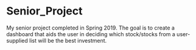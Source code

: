# Senior_Project
My senior project completed in Spring 2019. The goal is to create a dashboard that aids the user in deciding which stock/stocks from a user-supplied list will be the best investment.
